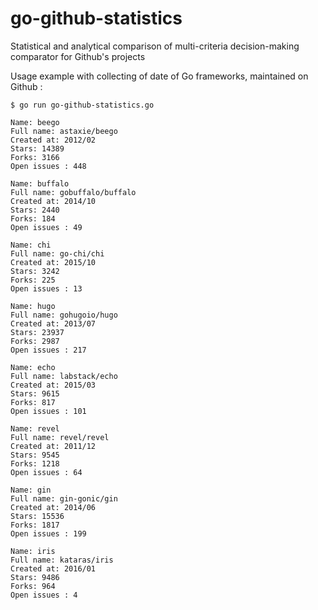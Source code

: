 # go-github-statistics

Statistical and analytical comparison of multi-criteria decision-making comparator for Github's projects

Usage example with collecting of date of Go frameworks, maintained on Github :
  
	$ go run go-github-statistics.go 
  
	Name: beego
	Full name: astaxie/beego
	Created at: 2012/02
	Stars: 14389
	Forks: 3166
	Open issues : 448

	Name: buffalo
	Full name: gobuffalo/buffalo
	Created at: 2014/10
	Stars: 2440
	Forks: 184
	Open issues : 49

	Name: chi
	Full name: go-chi/chi
	Created at: 2015/10
	Stars: 3242
	Forks: 225
	Open issues : 13

	Name: hugo
	Full name: gohugoio/hugo
	Created at: 2013/07
	Stars: 23937
	Forks: 2987
	Open issues : 217

	Name: echo
	Full name: labstack/echo
	Created at: 2015/03
	Stars: 9615
	Forks: 817
	Open issues : 101

	Name: revel
	Full name: revel/revel
	Created at: 2011/12
	Stars: 9545
	Forks: 1218
	Open issues : 64

	Name: gin
	Full name: gin-gonic/gin
	Created at: 2014/06
	Stars: 15536
	Forks: 1817
	Open issues : 199

	Name: iris
	Full name: kataras/iris
	Created at: 2016/01
	Stars: 9486
	Forks: 964
	Open issues : 4
